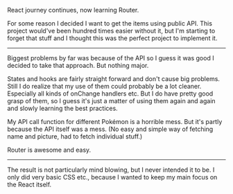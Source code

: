 React journey continues, now learning Router.

For some reason I decided I want to get the items using public API. This project would've been hundred times easier
without it, but I'm starting to forget that stuff and I thought this was the perfect project to implement it.

---

Biggest problems by far was because of the API so I guess it was good I decided to take that approach.
But nothing major.

States and hooks are fairly straight forward and don't cause big problems. Still I do realize that my use of them could
probably be a lot cleaner. Especially all kinds of onChange handlers etc. But I do have pretty good grasp of them, so I guess
it's just a matter of using them again and again and slowly learning the best practices.

My API call function for different Pokémon is a horrible mess. But it's partly because the API itself was a mess. (No easy and
simple way of fetching name and picture, had to fetch individual stuff.)

Router is awesome and easy.

---

The result is not particularly mind blowing, but I never intended it to be. I only did very basic CSS etc., because I wanted to
keep my main focus on the React itself.
